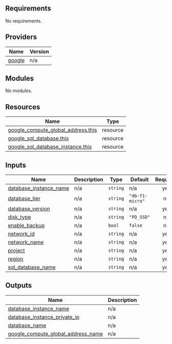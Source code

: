## Requirements

No requirements.

## Providers

| Name | Version |
|------|---------|
| <a name="provider_google"></a> [google](#provider\_google) | n/a |

## Modules

No modules.

## Resources

| Name | Type |
|------|------|
| [google_compute_global_address.this](https://registry.terraform.io/providers/hashicorp/google/latest/docs/resources/compute_global_address) | resource |
| [google_sql_database.this](https://registry.terraform.io/providers/hashicorp/google/latest/docs/resources/sql_database) | resource |
| [google_sql_database_instance.this](https://registry.terraform.io/providers/hashicorp/google/latest/docs/resources/sql_database_instance) | resource |

## Inputs

| Name | Description | Type | Default | Required |
|------|-------------|------|---------|:--------:|
| <a name="input_database_instance_name"></a> [database\_instance\_name](#input\_database\_instance\_name) | n/a | `string` | n/a | yes |
| <a name="input_database_tier"></a> [database\_tier](#input\_database\_tier) | n/a | `string` | `"db-f1-micro"` | no |
| <a name="input_database_version"></a> [database\_version](#input\_database\_version) | n/a | `string` | n/a | yes |
| <a name="input_disk_type"></a> [disk\_type](#input\_disk\_type) | n/a | `string` | `"PD_SSD"` | no |
| <a name="input_enable_backup"></a> [enable\_backup](#input\_enable\_backup) | n/a | `bool` | `false` | no |
| <a name="input_network_id"></a> [network\_id](#input\_network\_id) | n/a | `string` | n/a | yes |
| <a name="input_network_name"></a> [network\_name](#input\_network\_name) | n/a | `string` | n/a | yes |
| <a name="input_project"></a> [project](#input\_project) | n/a | `string` | n/a | yes |
| <a name="input_region"></a> [region](#input\_region) | n/a | `string` | n/a | yes |
| <a name="input_sql_database_name"></a> [sql\_database\_name](#input\_sql\_database\_name) | n/a | `string` | n/a | yes |

## Outputs

| Name | Description |
|------|-------------|
| <a name="output_database_instance_name"></a> [database\_instance\_name](#output\_database\_instance\_name) | n/a |
| <a name="output_database_instance_private_ip"></a> [database\_instance\_private\_ip](#output\_database\_instance\_private\_ip) | n/a |
| <a name="output_database_name"></a> [database\_name](#output\_database\_name) | n/a |
| <a name="output_google_compute_global_address_name"></a> [google\_compute\_global\_address\_name](#output\_google\_compute\_global\_address\_name) | n/a |
